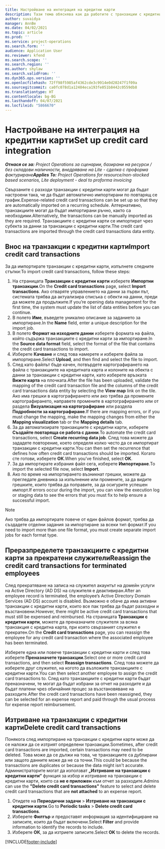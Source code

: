 ```yaml
---
title: Настройване на интеграция на кредитни карти
description: Тази тема обяснява как да работите с транзакции с кредитни карти, свързани с разходи.
author: suvaidya
manager: AnnBe
ms.date: 04/02/2021
ms.topic: article
ms.prod: ''
ms.service: project-operations
ms.search.form: ''
audience: Application User
ms.reviewer: kfend
ms.search.scope: ''
ms.search.region: ''
ms.author: shylaw
ms.search.validFrom: ''
ms.dyn365.ops.version: ''
ms.openlocfilehash: 72ff98f5985af4362cde3c9914e0d20247f1f09a
ms.sourcegitcommit: ca0fc078d1a12484eca193fe051b8442c0559db8
ms.translationtype: HT
ms.contentlocale: bg-BG
ms.lasthandoff: 04/07/2021
ms.locfileid: "5866670"
---
```

# <a name="set-up-credit-card-integration"></a><span data-ttu-id="c8460-103">Настройване на интеграция на кредитни карти</span><span class="sxs-lookup"><span data-stu-id="c8460-103">Set up credit card integration</span></span>

<span data-ttu-id="c8460-104">_**Отнася се за:** Project Operations за сценарии, базирани на ресурси / без складови наличности, внедряване на Lite - сделка с проформа фактуриране_</span><span class="sxs-lookup"><span data-stu-id="c8460-104">_**Applies To:** Project Operations for resource/non-stocked based scenarios, Lite deployment - deal to proforma invoicing_</span></span>

<span data-ttu-id="c8460-105">Свързаните с разходи транзакции с кредитни карти могат да бъдат настроени така, че да бъдат автоматично импортирани по повтарящ се график.</span><span class="sxs-lookup"><span data-stu-id="c8460-105">Expense-related credit card transactions can be set up so that they are automatically imported on a recurring schedule.</span></span> <span data-ttu-id="c8460-106">Алтернативно, транзакциите могат да бъдат импортирани ръчно, както са необходими.</span><span class="sxs-lookup"><span data-stu-id="c8460-106">Alternatively, the transactions can be manually imported as they are required.</span></span> <span data-ttu-id="c8460-107">Транзакциите с кредитни карти се импортират чрез субекта за данни за транзакции с кредитни карти.</span><span class="sxs-lookup"><span data-stu-id="c8460-107">The credit card transactions are imported through the credit card transactions data entity.</span></span>

## <a name="import-credit-card-transactions"></a><span data-ttu-id="c8460-108">Внос на транзакции с кредитни карти</span><span class="sxs-lookup"><span data-stu-id="c8460-108">Import credit card transactions</span></span>

<span data-ttu-id="c8460-109">За да импортирате транзакции с кредитни карти, изпълнете следните стъпки:</span><span class="sxs-lookup"><span data-stu-id="c8460-109">To import credit card transactions, follow these steps:</span></span>

1. <span data-ttu-id="c8460-110">На страницата **Транзакции с кредитни карти** изберете **Импортни транзакции**.</span><span class="sxs-lookup"><span data-stu-id="c8460-110">On the **Credit card transactions** page, select **Import transactions**.</span></span> <span data-ttu-id="c8460-111">Ако отваряте управлението на данни за първи път, системата трябва да актуализира списъка с обекти на данни, преди да можете да продължите.</span><span class="sxs-lookup"><span data-stu-id="c8460-111">If you’re opening data management for the first time, the system must update the list of data entities before you can continue.</span></span>
2. <span data-ttu-id="c8460-112">В полето **Име**, въведете уникално описание за заданието за импортиране.</span><span class="sxs-lookup"><span data-stu-id="c8460-112">In the **Name** field, enter a unique description for the import job.</span></span>
3. <span data-ttu-id="c8460-113">В полето **Формат на изходните данни** изберете формата на файла, който съдържа транзакциите с кредитни карти за импортиране.</span><span class="sxs-lookup"><span data-stu-id="c8460-113">In the **Source data format** field, select the format of the file that contains the credit card transactions to import.</span></span>
4. <span data-ttu-id="c8460-114">Изберете **Качване** и след това намерете и изберете файла за импортиране.</span><span class="sxs-lookup"><span data-stu-id="c8460-114">Select **Upload**, and then find and select the file to import.</span></span>
5. <span data-ttu-id="c8460-115">След като файлът бъде качен, потвърдете картографирането на файла с транзакциите на кредитната карта и колоните на обекта с данни за транзакции с кредитни карти, като изберете връзката **Вижте карта** на плочката.</span><span class="sxs-lookup"><span data-stu-id="c8460-115">After the file has been uploaded, validate the mapping of the credit card transaction file and the columns of the credit card transactions data entity by selecting the **View map** link on the tile.</span></span> <span data-ttu-id="c8460-116">Ако има грешки в картографирането или ако трябва да промените картографирането, направете промените в картографирането или от раздела **Визуализация на картографиране** или раздела **Подробности за картографиране**.</span><span class="sxs-lookup"><span data-stu-id="c8460-116">If there are mapping errors, or if you must change the mapping, make the mapping changes from either the **Mapping visualization** tab or the **Mapping details** tab.</span></span>
6. <span data-ttu-id="c8460-117">За да автоматизирате транзакциите с кредитни карти, изберете **Създайте повтаряща се работа с данни**.</span><span class="sxs-lookup"><span data-stu-id="c8460-117">To automate the credit card transactions, select **Create recurring data job**.</span></span> <span data-ttu-id="c8460-118">След това можете да зададете повторение, което определя колко често да се импортират транзакции с кредитни карти.</span><span class="sxs-lookup"><span data-stu-id="c8460-118">You can then set the recurrence that defines how often credit card transactions should be imported.</span></span> <span data-ttu-id="c8460-119">Когато сте готови, изберете **ОК**.</span><span class="sxs-lookup"><span data-stu-id="c8460-119">When you’ve finished, select **OK**.</span></span>
7. <span data-ttu-id="c8460-120">За да импортирате избрания файл сега, изберете **Импортиране**.</span><span class="sxs-lookup"><span data-stu-id="c8460-120">To import the selected file now, select **Import**.</span></span>
8. <span data-ttu-id="c8460-121">Ако по време на импортирането възникнат грешки, можете да прегледате дневника за изпълнение или промените, за да видите грешките, които трябва да поправите, за да осигурите успешен импорт.</span><span class="sxs-lookup"><span data-stu-id="c8460-121">If errors occur during the import, you can view the execution log or staging data to see the errors that you must fix to help ensure a successful import.</span></span>

> [!NOTE]
> <span data-ttu-id="c8460-122">Ако трябва да импортирате повече от един файлов формат, трябва да създадете отделни задания за импортиране за всеки тип формат.</span><span class="sxs-lookup"><span data-stu-id="c8460-122">If you need to import more than one file format, you must create separate import jobs for each format type.</span></span>

## <a name="reassign-the-credit-card-transactions-for-terminated-employees"></a><span data-ttu-id="c8460-123">Преразпределете транзакциите с кредитни карти за прекратени служители</span><span class="sxs-lookup"><span data-stu-id="c8460-123">Reassign the credit card transactions for terminated employees</span></span>

<span data-ttu-id="c8460-124">След прекратяване на записа на служител акаунтът на домейн услуги на Active Directory (AD DS) на служителя е деактивиран.</span><span class="sxs-lookup"><span data-stu-id="c8460-124">After an employee record is terminated, the employee’s Active Directory Domain Services (AD DS) account is disabled.</span></span> <span data-ttu-id="c8460-125">Възможно е обаче да има активни транзакции с кредитни карти, които все пак трябва да бъдат разходни и възстановени.</span><span class="sxs-lookup"><span data-stu-id="c8460-125">However, there might be active credit card transactions that must still be expensed and reimbursed.</span></span> <span data-ttu-id="c8460-126">На страницата **Транзакции с кредитни карти**, можете да преназначите служителя за всяка транзакция с кредитна карта, при която свързаният служител е прекратен.</span><span class="sxs-lookup"><span data-stu-id="c8460-126">On the **Credit card transactions** page, you can reassign the employee for any credit card transaction where the associated employee has been terminated.</span></span>

<span data-ttu-id="c8460-127">Изберете една или повече транзакции с кредитни карти и след това изберете **Преназначете транзакции**.</span><span class="sxs-lookup"><span data-stu-id="c8460-127">Select one or more credit card transactions, and then select **Reassign transactions**.</span></span> <span data-ttu-id="c8460-128">След това можете да изберете друг служител, на когото да възложите транзакциите с кредитни карти.</span><span class="sxs-lookup"><span data-stu-id="c8460-128">You can then select another employee to assign the credit card transactions to.</span></span> <span data-ttu-id="c8460-129">След като транзакциите с кредитни карти бъдат преназначени, те могат да бъдат избрани за отчет на разходите и да бъдат платени чрез обичайния процес за възстановяване на разходите.</span><span class="sxs-lookup"><span data-stu-id="c8460-129">After the credit card transactions have been reassigned, they can be selected for an expense report and paid through the usual process for expense report reimbursement.</span></span>

## <a name="delete-credit-card-transactions"></a><span data-ttu-id="c8460-130">Изтриване на транзакции с кредитни карти</span><span class="sxs-lookup"><span data-stu-id="c8460-130">Delete credit card transactions</span></span> 

<span data-ttu-id="c8460-131">Понякога след импортиране на транзакции с кредитни карти може да се наложи да се изтрият определени транзакции.</span><span class="sxs-lookup"><span data-stu-id="c8460-131">Sometimes, after credit card transactions are imported, certain transactions may need to be deleted.</span></span> <span data-ttu-id="c8460-132">Това може да се дължи на това, че транзакциите са дублирани или защото данните може да не са точни.</span><span class="sxs-lookup"><span data-stu-id="c8460-132">This could be because the transactions are duplicates or because the data might isn't accurate.</span></span> <span data-ttu-id="c8460-133">Администраторите могат да използват **„Изтриване на транзакции с кредитни карти“** функция за избор и изтриване на транзакции с кредитни карти, които са **не е приложен** към отчет за разходите.</span><span class="sxs-lookup"><span data-stu-id="c8460-133">Admins can use the **"Delete credit card transactions"** feature to select and delete credit card transactions that are **not attached** to an expense report.</span></span> 

1. <span data-ttu-id="c8460-134">Отидете на **Периодични задачи** > **Изтриване на транзакции с кредитни карти**.</span><span class="sxs-lookup"><span data-stu-id="c8460-134">Go to **Periodic tasks** > **Delete credit card transactions**.</span></span>
2. <span data-ttu-id="c8460-135">Изберете **Филтър** и предоставят информация за идентифициране на записите, които да бъдат включени.</span><span class="sxs-lookup"><span data-stu-id="c8460-135">Select **Filter** and provide information to identify the records to include.</span></span>
3. <span data-ttu-id="c8460-136">Изберете **ОК**, за да изтриете записите.</span><span class="sxs-lookup"><span data-stu-id="c8460-136">Select **OK** to delete the records.</span></span> 

[!INCLUDE[footer-include](../includes/footer-banner.md)]
